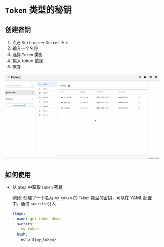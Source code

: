 # `Token` 类型的秘钥

## 创建密钥

1. 点击 `Settings` -> `Secret` -> `+`
2. 输入一个名称
3. 选择 `Token` 类型
4. 输入 token 数据
5. 保存

![create token](../../images/secret/create_token.gif)

## 如何使用

- 从 `Step` 中获取 `Token` 密钥

  例如: 创建了一个名为 `my_token` 的 `Token` 类型的密钥，可以在 YAML 配置中，通过 `secrets` 引入

  ```yaml
  steps:
  - name: get token demo
    secrets:
    - my_token
    bash: |
      echo ${my_token}
  ```